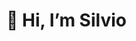 # 👋 Hi, I’m Silvio

<!---
silv-io/silv-io is a ✨ special ✨ repository because its `README.md` (this file) appears on your GitHub profile.
You can click the Preview link to take a look at your changes.
--->
